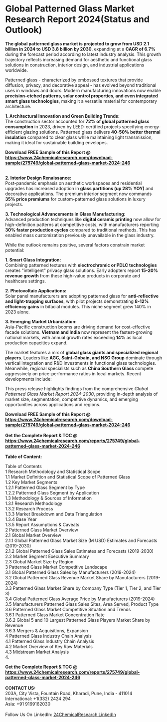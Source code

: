 <h1>Global Patterned Glass Market Research Report 2024(Status and Outlook)</h1><p><strong>The global patterned glass market is projected to grow from USD 2.1 billion in 2024 to USD 3.8 billion by 2030</strong>, expanding at a <strong>CAGR of 6.7%</strong> during the forecast period according to latest industry analysis. This growth trajectory reflects increasing demand for aesthetic and functional glass solutions in construction, interior design, and industrial applications worldwide.</p><p>Patterned glass - characterized by embossed textures that provide diffusion, privacy, and decorative appeal - has evolved beyond traditional uses in windows and doors. Modern manufacturing innovations now enable <strong>precision-etched patterns, solar control properties, and even integrated smart glass technologies</strong>, making it a versatile material for contemporary architecture.</p><p><strong>1. Architectural Innovation and Green Building Trends:<br></strong>
The construction sector accounted for <strong>72% of global patterned glass consumption</strong> in 2023, driven by LEED-certified projects specifying energy-efficient glazing solutions. Patterned glass delivers <strong>40-50% better thermal insulation</strong> compared to clear glass while maintaining light transmission, making it ideal for sustainable building envelopes.</p><div><b>Download FREE Sample of this Report @ 
            <a href="https://www.24chemicalresearch.com/download-sample/275749/global-patterned-glass-market-2024-246">
            https://www.24chemicalresearch.com/download-sample/275749/global-patterned-glass-market-2024-246</a></b></div><br><p><strong>2. Interior Design Renaissance:<br></strong>
Post-pandemic emphasis on aesthetic workspaces and residential upgrades has increased adoption in <strong>glass partitions (up 28% YOY)</strong> and decorative applications. The premium interior segment now commands <strong>35% price premiums</strong> for custom-patterned glass solutions in luxury projects.</p><p><strong>3. Technological Advancements in Glass Manufacturing:<br></strong>
Advanced production techniques like <strong>digital ceramic printing</strong> now allow for high-definition patterns at competitive costs, with manufacturers reporting <strong>30% faster production cycles</strong> compared to traditional methods. This has enabled mass customization previously unavailable in the glass industry.</p><p>While the outlook remains positive, several factors constrain market potential:</p><p><strong>1. Smart Glass Integration:<br></strong>
Combining patterned textures with <strong>electrochromic or PDLC technologies</strong> creates "intelligent" privacy glass solutions. Early adopters report <strong>15-20% revenue growth</strong> from these high-value products in corporate and healthcare settings.</p><p><strong>2. Photovoltaic Applications:<br></strong>
Solar panel manufacturers are adopting patterned glass for <strong>anti-reflective and light-trapping surfaces</strong>, with pilot projects demonstrating <strong>8-12% efficiency gains</strong> in bifacial modules. This niche segment grew 140% in 2023 alone.</p><p><strong>3. Emerging Market Urbanization:<br></strong>
Asia-Pacific construction booms are driving demand for cost-effective facade solutions. <strong>Vietnam and India</strong> now represent the fastest-growing national markets, with annual growth rates exceeding <strong>14%</strong> as local production capacities expand.</p><p>The market features a mix of <strong>global glass giants and specialized regional players</strong>. Leaders like <strong>AGC, Saint-Gobain, and NSG Group</strong> dominate through vertical integration and R&amp;D investments in functional glass technologies. Meanwhile, regional specialists such as <strong>China Southern Glass</strong> compete aggressively on price-performance ratios in local markets. Recent developments include:</p><p>This press release highlights findings from the comprehensive <em>Global Patterned Glass Market Report 2024-2030</em>, providing in-depth analysis of market size, segmentation, competitive dynamics, and emerging opportunities across applications and regions.</p><div><b>Download FREE Sample of this Report @ 
            <a href="https://www.24chemicalresearch.com/download-sample/275749/global-patterned-glass-market-2024-246">
            https://www.24chemicalresearch.com/download-sample/275749/global-patterned-glass-market-2024-246</a></b></div><br><div><b>Get the Complete Report & TOC @ 
            <a href="https://www.24chemicalresearch.com/reports/275749/global-patterned-glass-market-2024-246">
            https://www.24chemicalresearch.com/reports/275749/global-patterned-glass-market-2024-246</a></b></div><br>
            <b>Table of Content:</b><p>Table of Contents<br />
1 Research Methodology and Statistical Scope<br />
1.1 Market Definition and Statistical Scope of Patterned Glass<br />
1.2 Key Market Segments<br />
1.2.1 Patterned Glass Segment by Type<br />
1.2.2 Patterned Glass Segment by Application<br />
1.3 Methodology & Sources of Information<br />
1.3.1 Research Methodology<br />
1.3.2 Research Process<br />
1.3.3 Market Breakdown and Data Triangulation<br />
1.3.4 Base Year<br />
1.3.5 Report Assumptions & Caveats<br />
2 Patterned Glass Market Overview<br />
2.1 Global Market Overview<br />
2.1.1 Global Patterned Glass Market Size (M USD) Estimates and Forecasts (2019-2030)<br />
2.1.2 Global Patterned Glass Sales Estimates and Forecasts (2019-2030)<br />
2.2 Market Segment Executive Summary<br />
2.3 Global Market Size by Region<br />
3 Patterned Glass Market Competitive Landscape<br />
3.1 Global Patterned Glass Sales by Manufacturers (2019-2024)<br />
3.2 Global Patterned Glass Revenue Market Share by Manufacturers (2019-2024)<br />
3.3 Patterned Glass Market Share by Company Type (Tier 1, Tier 2, and Tier 3)<br />
3.4 Global Patterned Glass Average Price by Manufacturers (2019-2024)<br />
3.5 Manufacturers Patterned Glass Sales Sites, Area Served, Product Type<br />
3.6 Patterned Glass Market Competitive Situation and Trends<br />
3.6.1 Patterned Glass Market Concentration Rate<br />
3.6.2 Global 5 and 10 Largest Patterned Glass Players Market Share by Revenue<br />
3.6.3 Mergers & Acquisitions, Expansion<br />
4 Patterned Glass Industry Chain Analysis<br />
4.1 Patterned Glass Industry Chain Analysis<br />
4.2 Market Overview of Key Raw Materials<br />
4.3 Midstream Market Analysis<br />
4.</p><div><b>Get the Complete Report & TOC @ 
            <a href="https://www.24chemicalresearch.com/reports/275749/global-patterned-glass-market-2024-246">
            https://www.24chemicalresearch.com/reports/275749/global-patterned-glass-market-2024-246</a></b></div><br><b>CONTACT US:</b><br>
            203A, City Vista, Fountain Road, Kharadi, Pune, India - 411014<br>
            International: +1(332) 2424 294<br>
            Asia: +91 9169162030 <br><br>
            Follow Us On LinkedIn: <a href="https://www.linkedin.com/company/24chemicalresearch/">24ChemicalResearch LinkedIn</a>